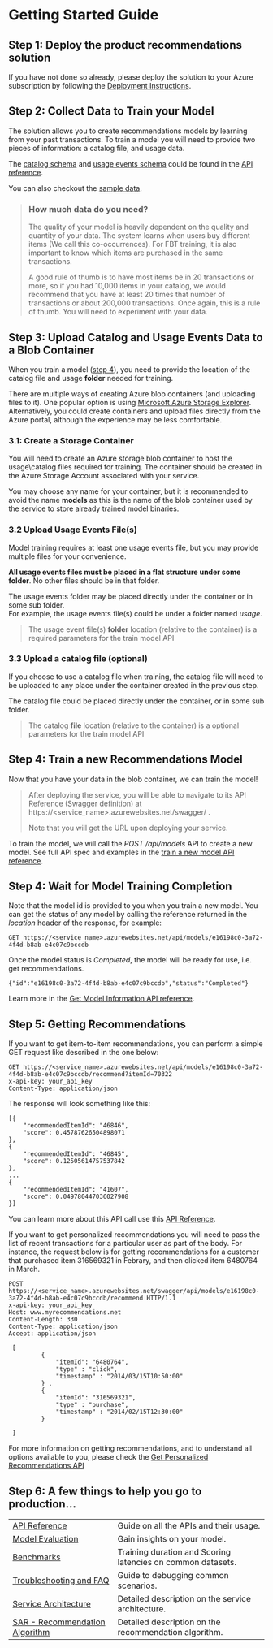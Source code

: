 # Getting Started Guide

## Step 1: Deploy the product recommendations solution

If you have not done so already, please deploy the solution to your Azure subscription
by following the [Deployment Instructions](doc/deployment-instructions.md).

## Step 2: Collect Data to Train your Model
The solution allows you to create recommendations models by learning 
from your past transactions. To train a model you will need to provide two pieces
of information: a catalog file, and usage data.

The [catalog schema](doc/api-reference.md#catalog-file-schema) and [usage events schema](doc/api-reference.md#usage-events-file-schema) could be found in the [API reference](doc/api-reference.md).

You can also checkout the [sample data](http://aka.ms/RecoSampleData).

> ### How much data do you need?
> The quality of your model is heavily dependent on the quality and quantity of your data.
> The system learns when users buy different items (We call this co-occurrences). For FBT training, it is also important to know which items are purchased in the same transactions.
> 
> A good rule of thumb is to have most items be in 20 transactions or more, so if you had 10,000 items in your catalog, we would recommend that you have at least 20 times that number of transactions or about 200,000 transactions. Once again, this is a rule of thumb. You will need to experiment with your data.

## Step 3: Upload Catalog and Usage Events Data to a Blob Container

When you train a model ([step 4](#step_4_train_a_new_recommendations_model)), you need to provide the location of the catalog file and usage **folder** needed for training.

There are multiple ways of creating Azure blob containers (and uploading files to it). One popular option is using [Microsoft Azure Storage Explorer](http://storageexplorer.com/).
Alternatively, you could create containers and upload files directly from the Azure portal, although the experience may be less comfortable. 

### 3.1: Create a Storage Container
You will need to create an Azure storage blob container to host the usage\catalog files required for training. 
The container should be created in the Azure Storage Account associated with your service.

You may choose any name for your container, but it is recommended to avoid the name **models** as this is the name of the blob container
used by the service to store already trained model binaries.


### 3.2 Upload Usage Events File(s)

Model training requires at least one usage events file, but you may provide multiple files for your convenience.

**All usage events files must be placed in a flat structure under some folder**. No other files should be in that folder.

The usage events folder may be placed directly under the container or in some sub folder.   
For example, the usage events file(s) could be under a folder named *usage*. 

>The usage event file(s) **folder** location (relative to the container) is a required parameters for the train model API

### 3.3 Upload a catalog file (optional)
If you choose to use a catalog file when training, the catalog file will need to be uploaded to any place under the container created in the previous step.

The catalog file could be placed directly under the container, or in some sub folder.

>The catalog **file** location (relative to the container) is a optional parameters for the train model API 

## Step 4: Train a new Recommendations Model
Now that you have your data in the blob container, we can train the model!

>  After deploying the service, you will be able to navigate to its API Reference
>  (Swagger definition) at https://<service_name>.azurewebsites.net/swagger/ .
>
>  Note that you will get the URL upon deploying your service.

To train the model, we will call the *POST /api/models* API to create a new model. See full API spec and examples in the [train a new model API reference](doc/api-reference.md#train-a-new-model).

## Step 4: Wait for Model Training Completion

Note that the model id is provided to you when you train a new model.
You can get the status of any model by calling the reference returned in the *location* header of the response, for example:
```
GET https://<service_name>.azurewebsites.net/api/models/e16198c0-3a72-4f4d-b8ab-e4c07c9bccdb
```
Once the model status is *Completed*, the model will be ready for use, i.e. get recommendations. 
```
{"id":"e16198c0-3a72-4f4d-b8ab-e4c07c9bccdb","status":"Completed"}
```

Learn more in the [Get Model Information API reference](doc/api-reference.md#get-model-information).

## Step 5: Getting Recommendations

If you want to get item-to-item recommendations, you can perform a simple GET request like described in the one below: 

```
GET https://<service_name>.azurewebsites.net/api/models/e16198c0-3a72-4f4d-b8ab-e4c07c9bccdb/recommend?itemId=70322
x-api-key: your_api_key
Content-Type: application/json
```

The response will look something like this:

```
[{
	"recommendedItemId": "46846",
	"score": 0.45787626504898071
},
{
	"recommendedItemId": "46845",
	"score": 0.12505614757537842
},
...
{
	"recommendedItemId": "41607",
	"score": 0.049780447036027908
}]
```

You can learn more about this API call use this [API Reference](doc/api-reference.md#get-item-to-item-recommendations).

If you want to get personalized recommendations you will need to pass the list of recent transactions for a particular user as part of the body. 
For instance, the request below is for getting recommendations for a customer that purchased item 316569321 in Febrary, and then clicked item 6480764 in March.

```
POST https://<service_name>.azurewebsites.net/swagger/api/models/e16198c0-3a72-4f4d-b8ab-e4c07c9bccdb/recommend HTTP/1.1
x-api-key: your_api_key
Host: www.myrecommendations.net
Content-Length: 330
Content-Type: application/json
Accept: application/json

 [ 
         {          
             "itemId": "6480764",
             "type" : "click",    
             "timestamp" : "2014/03/15T10:50:00"
         } ,
         {          
             "itemId": "316569321",
             "type" : "purchase",
             "timestamp" : "2014/02/15T12:30:00"      
         }

 ]

```

For more information on getting recommendations, and to understand all options available to you, please check the [Get Personalized Recommendations API](doc/api-reference.md#get-personalized-recommendations)

## Step 6: A few things to help you go to production...

|||
|:-|:-|
|[API Reference](doc/api-reference.md) | Guide on all the APIs and their usage.|
|[Model Evaluation](doc/model-evaluation.md)| Gain insights on your model.|
|[Benchmarks](doc/benchmarks.md)| Training duration and Scoring latencies on common datasets.|
|[Troubleshooting and FAQ ](doc/troubleshooting-and-faq.md)| Guide to debugging common scenarios.|
|[Service Architecture](doc/architecture.md)| Detailed description on the service architecture. | 
|[SAR - Recommendation Algorithm](doc/sar.md)| Detailed description on the recommendation algorithm.| 



